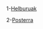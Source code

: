 1-[Helburuak](https://github.com/asierarpon/Lookconcert/blob/master/helburuak.md)

2-[Posterra](https://github.com/asierarpon/Lookconcert/blob/master/Arpon_Agirre_Gonzalez_LOOKCONCERT.pdf)
